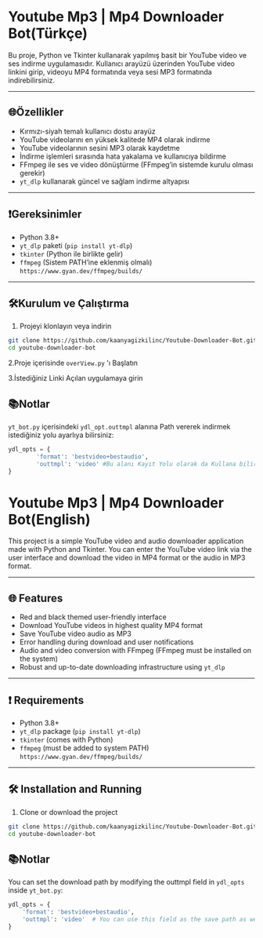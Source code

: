 # Youtube Mp3 | Mp4 Downloader Bot(Türkçe)

Bu proje, Python ve Tkinter kullanarak yapılmış basit bir YouTube video ve ses indirme uygulamasıdır. Kullanıcı arayüzü üzerinden YouTube video linkini girip, videoyu MP4 formatında veya sesi MP3 formatında indirebilirsiniz.

---

## 🌐Özellikler

- Kırmızı-siyah temalı kullanıcı dostu arayüz
- YouTube videolarını en yüksek kalitede MP4 olarak indirme
- YouTube videolarının sesini MP3 olarak kaydetme
- İndirme işlemleri sırasında hata yakalama ve kullanıcıya bildirme
- FFmpeg ile ses ve video dönüştürme (FFmpeg’in sistemde kurulu olması gerekir)
- `yt_dlp` kullanarak güncel ve sağlam indirme altyapısı

---

## ❗Gereksinimler

- Python 3.8+
- `yt_dlp` paketi (`pip install yt-dlp`)
- `tkinter` (Python ile birlikte gelir)
- `ffmpeg` (Sistem PATH’ine eklenmiş olmalı)   `https://www.gyan.dev/ffmpeg/builds/`

---

## 🛠️Kurulum ve Çalıştırma

1. Projeyi klonlayın veya indirin

```bash
git clone https://github.com/kaanyagizkilinc/Youtube-Downloader-Bot.git
cd youtube-downloader-bot
```
2.Proje içerisinde `overView.py` 'ı Başlatın

3.İstediğiniz Linki Açılan uygulamaya girin

## 📚Notlar
`yt_bot.py` içerisindeki `ydl_opt.outtmpl` alanına Path vererek indirmek istediğiniz yolu ayarlıya bilirsiniz: 
```python
ydl_opts = {
        'format': 'bestvideo+bestaudio',
        'outtmpl': 'video' #Bu alanı Kayıt Yolu olarak da Kullana bilirsiniz.
}
```



# Youtube Mp3 | Mp4 Downloader Bot(English)

This project is a simple YouTube video and audio downloader application made with Python and Tkinter. You can enter the YouTube video link via the user interface and download the video in MP4 format or the audio in MP3 format.

---

## 🌐 Features

- Red and black themed user-friendly interface  
- Download YouTube videos in highest quality MP4 format  
- Save YouTube video audio as MP3  
- Error handling during download and user notifications  
- Audio and video conversion with FFmpeg (FFmpeg must be installed on the system)  
- Robust and up-to-date downloading infrastructure using `yt_dlp`

---

## ❗ Requirements

- Python 3.8+  
- `yt_dlp` package (`pip install yt-dlp`)  
- `tkinter` (comes with Python)  
- `ffmpeg` (must be added to system PATH)   `https://www.gyan.dev/ffmpeg/builds/`


---

## 🛠️ Installation and Running

1. Clone or download the project

```bash
git clone https://github.com/kaanyagizkilinc/Youtube-Downloader-Bot.git
cd youtube-downloader-bot
```
## 📚Notlar
You can set the download path by modifying the outtmpl field in `ydl_opts` inside `yt_bot.py`:
```python
ydl_opts = {
    'format': 'bestvideo+bestaudio',
    'outtmpl': 'video'  # You can use this field as the save path as well
}
```
